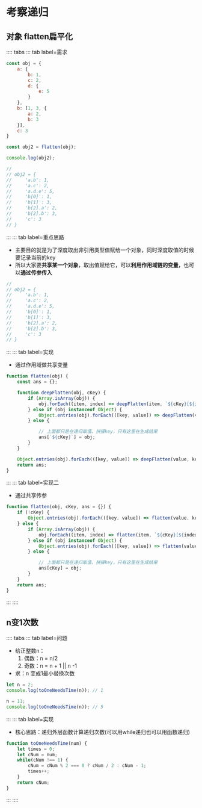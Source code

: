 # 考察递归

## 对象 flatten扁平化
:::: tabs
::: tab label=需求
```js
const obj = {
    a: {
        b: 1,
        c: 2,
        d: {
            e: 5
        }
    },
    b: [1, 3, {
        a: 2,
        b: 3
    }],
    c: 3
}

const obj2 = flatten(obj);

console.log(obj2);

//
// obj2 = {
//     'a.b': 1,
//     'a.c': 2,
//     'a.d.e': 5,
//     'b[0]': 1,
//     'b[1]': 3,
//     'b[2].a': 2,
//     'b[2].b': 3,
//     'c': 3
// }
```
:::
::: tab label=重点思路
* 主要目的就是为了深度取出非引用类型值赋给一个对象，同时深度取值的时候要记录当前的key
* 所以大家要**共享某一个对象**，取出值赋给它，可以**利用作用域链的变量**，也可以**通过传参传入**
```js
//
// obj2 = {
//     'a.b': 1,
//     'a.c': 2,
//     'a.d.e': 5,
//     'b[0]': 1,
//     'b[1]': 3,
//     'b[2].a': 2,
//     'b[2].b': 3,
//     'c': 3
// }
```
:::
::: tab label=实现
* 通过作用域做共享变量
```js
function flatten(obj) {
    const ans = {};

    function deepFlatten(obj, cKey) {
        if (Array.isArray(obj)) {
            obj.forEach((item, index) => deepFlatten(item, `${cKey}[${index}]`));
        } else if (obj instanceof Object) {
            Object.entries(obj).forEach(([key, value]) => deepFlatten(value, `${cKey}.${key}`));
        } else {

            // 上面都只是在递归取值、拼接key，只有这里在生成结果
            ans[`${cKey}`] = obj;
        }
    }

    Object.entries(obj).forEach(([key, value]) => deepFlatten(value, key));
    return ans;
}
```
:::
::: tab label=实现二
* 通过共享传参
```js
function flatten(obj, cKey, ans = {}) {
    if (!cKey) {
        Object.entries(obj).forEach(([key, value]) => flatten(value, key, ans));
    } else {
        if (Array.isArray(obj)) {
            obj.forEach((item, index) => flatten(item, `${cKey}[${index}]`, ans));
        } else if (obj instanceof Object) {
            Object.entries(obj).forEach(([key, value]) => flatten(value, `${cKey}.${key}`, ans));
        } else {

            // 上面都只是在递归取值、拼接key，只有这里在生成结果
            ans[cKey] = obj;
        }
    }
    return ans;
}
```
:::
::::

## n变1次数
:::: tabs
::: tab label=问题
* 给正整数n：
    1. 偶数：n = n/2
    2. 奇数：n = n + 1 || n -1
* 求：n 变成1最小替换次数
```js
let n = 2;
console.log(toOneNeedsTime(n)); // 1

n = 11;
console.log(toOneNeedsTime(n)); // 5
```
:::
::: tab label=实现
* 核心思路：递归外层函数计算递归次数(可以用while递归也可以用函数递归)
```js
function toOneNeedsTime(num) {
    let times = 0;
    let cNum = num;
    while(cNum !== 1) {
        cNum = cNum % 2 === 0 ? cNum / 2 : cNum - 1;
        times++;
    }
    return cNum;
}
```
:::
::::
